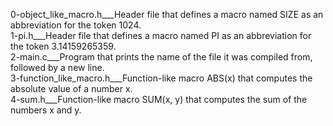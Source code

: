 0-object_like_macro.h___Header file that defines a macro named SIZE as an abbreviation for the token 1024.  
1-pi.h___Header file that defines a macro named PI as an abbreviation for the token 3.14159265359.  
2-main.c___Program that prints the name of the file it was compiled from, followed by a new line.  
3-function_like_macro.h___Function-like macro ABS(x) that computes the absolute value of a number x.  
4-sum.h___Function-like macro SUM(x, y) that computes the sum of the numbers x and y.
